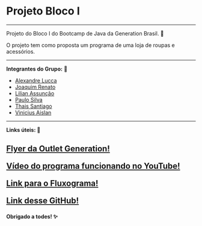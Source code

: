 # Projeto Bloco I

------------------------

Projeto do Bloco I do Bootcamp de Java da Generation Brasil. 🔶

O projeto tem como proposta um programa de uma loja de roupas e acessórios.

------------------------
<b>Integrantes do Grupo:</b> 🚸
- [Alexandre Lucca](https://github.com/alexamorim17)
- [Joaquim Renato](https://github.com/Joaquim-Renato)
- [Lilian Assunção](https://github.com/LilianLCA)
- [Paulo Silva](https://github.com/PAUL0SP)
- [Thais Santiago](https://github.com/ThaisSantiago)
- [Vinicius Aislan](https://github.com/viniciusaislan)
------------------------
<b>Links úteis:<b/> 📡

[Flyer da Outlet Generation!](https://imgur.com/a/fD9pOYU.jpeg)</p>
[Vídeo do programa funcionando no YouTube!](https://youtu.be/aXUpAyUtR5s)</p>
[Link para o Fluxograma!](https://miro.com/app/board/uXjVOaUD3CQ=/)</p>
[Link desse GitHub!](https://github.com/alexamorim17/Generation-Projeto-2)</p>
------------------------
<b>Obrigado a todes!<b/> ✨
